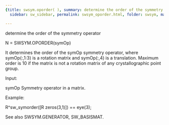 ```yaml
---
{title: swsym.oporder( ), summary: determine the order of the symmetry operator, keywords: sample,
  sidebar: sw_sidebar, permalink: swsym_oporder.html, folder: swsym, mathjax: 'true'}

---
```

determine the order of the symmetry operator
 
N = SWSYM.OPORDER(symOp)
 
It determines the order of the symOp symmetry operator, where
symOp(:,1:3) is a rotation matrix and symOp(:,4) is a translation.
Maximum order is 10 if the matrix is not a rotation matrix of any
crystallographic point group.
 
Input:
 
symOp 	Symmetry operator in a matrix.
 
Example:
 
R^sw_symorder([R zeros(3,1)]) == eye(3);
 
See also SWSYM.GENERATOR, SW_BASISMAT.
 

